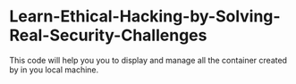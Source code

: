 # Learn-Ethical-Hacking-by-Solving-Real-Security-Challenges



This code will help you you to display and manage all the container created by in you local machine.
